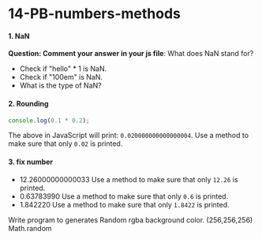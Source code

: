 # 14-PB-numbers-methods

#### 1. NaN
**Question: Comment your answer in your js file**: What does NaN stand for? 
* Check if "hello" * 1 is NaN. 
* Check if "100em" is NaN.
* What is the type of NaN?

#### 2. Rounding 
```javascript
console.log(0.1 * 0.2);
```
The above in JavaScript will print: `0.020000000000000004`. 
Use a method to make sure that only `0.02` is printed.

#### 3. fix number
* 12.26000000000033 Use a method to make sure that only `12.26` is printed.
* 0.63783990  Use a method to make sure that only `0.6` is printed.
* 1.842220  Use a method to make sure that only `1.8422` is printed.

Write program to generates Random rgba background color.
(256,256,256) Math.random
